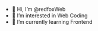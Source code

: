 - 👋 Hi, I’m @redfoxWeb
- 👀 I’m interested in Web Coding
- 🌱 I’m currently learning Frontend

<!---
redfoxWeb/redfoxWeb is a ✨ special ✨ repository because its `README.md` (this file) appears on your GitHub profile.
You can click the Preview link to take a look at your changes.
--->
